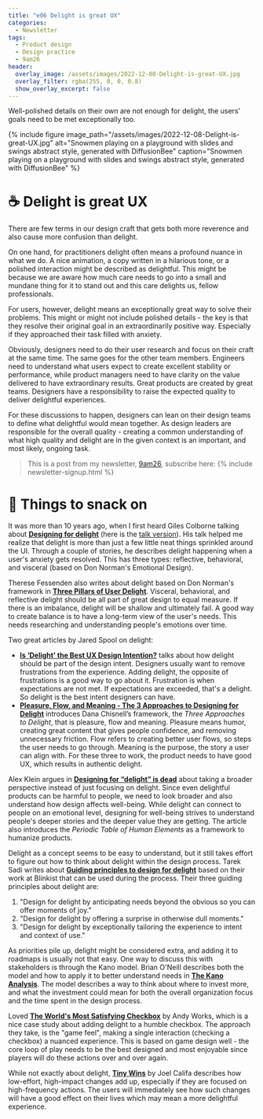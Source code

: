 ```yaml
---
title: "e06 Delight is great UX"
categories:
  - Newsletter
tags:
  - Product design
  - Design practice
  - 9am26
header:
  overlay_image: /assets/images/2022-12-08-Delight-is-great-UX.jpg
  overlay_filter: rgba(255, 0, 0, 0.8)
  show_overlay_excerpt: false
---
```

Well-polished details on their own are not enough for delight, the users' goals need to be met exceptionally too.

{% include figure image_path="/assets/images/2022-12-08-Delight-is-great-UX.jpg" alt="Snowmen playing on a playground with slides and swings abstract style, generated with DiffusionBee" caption="Snowmen playing on a playground with slides and swings abstract style, generated with DiffusionBee" %}

# ☕ Delight is great UX

There are few terms in our design craft that gets both more reverence and also cause more confusion than delight.

On one hand, for practitioners delight often means a profound nuance in what we do. A nice animation, a copy written in a hilarious tone, or a polished interaction might be described as delightful. This might be because we are aware how much care needs to go into a small and mundane thing for it to stand out and this care delights us, fellow professionals.

For users, however, delight means an exceptionally great way to solve their problems. This might or might not include polished details - the key is that they resolve their original goal in an extraordinarily positive way. Especially if they approached their task filled with anxiety.

Obviously, designers need to do their user research and focus on their craft at the same time. The same goes for the other team members. Engineers need to understand what users expect to create excellent stability or performance, while product managers need to have clarity on the value delivered to have extraordinary results. Great products are created by great teams. Designers have a responsibility to raise the expected quality to deliver delightful experiences.

For these discussions to happen, designers can lean on their design teams to define what delightful would mean together. As design leaders are responsible for the overall quality - creating a common understanding of what high quality and delight are in the given context is an important, and most likely, ongoing task.

> This is a post from my newsletter, [9am26](https://polgarp.com/categories/newsletter/), subscribe here:
> {% include newsletter-signup.html %}

# 🍪 Things to snack on

It was more than 10 years ago, when I first heard Giles Colborne talking about **[Designing for delight](https://www.cxpartners.co.uk/our-thinking/designing_for_delight)** (here is the [talk version](https://www.youtube.com/watch?v=kInJRMr1OW4)). His talk helped me realize that delight is more than just a few little neat things sprinkled around the UI. Through a couple of stories, he describes delight happening when a user's anxiety gets resolved. This has three types: reflective, behavioral, and visceral (based on Don Norman's Emotional Design).   

Therese Fessenden also writes about delight based on Don Norman's framework in **[Three Pillars of User Delight](https://www.nngroup.com/articles/pillars-user-delight/)**. Visceral, behavioral, and reflective delight should be all part of great design to equal measure. If there is an imbalance, delight will be shallow and ultimately fail. A good way to create balance is to have a long-term view of the user's needs. This needs researching and understanding people's emotions over time.

Two great articles by Jared Spool on delight:
- **[Is ‘Delight’ the Best UX Design Intention?](https://jmspool.medium.com/is-delight-the-best-ux-design-intention-331053fca4b1)** talks about how delight should be part of the design intent. Designers usually want to remove frustrations from the experience. Adding delight, the opposite of frustrations is a good way to go about it. Frustration is when expectations are not met. If expectations are exceeded, that's a delight. So delight is the best intent designers can have.
- **[Pleasure, Flow, and Meaning - The 3 Approaches to Designing for Delight](https://articles.uie.com/pleasure_flow_and_meaning/)** introduces Dana Chisnell’s framework, the *Three Approaches to Delight*, that is pleasure, flow and meaning. Pleasure means humor, creating great content that gives people confidence, and removing unnecessary friction. Flow refers to creating better user flows, so steps the user needs to go through. Meaning is the purpose, the story a user can align with. For these three to work, the product needs to have good UX, which results in authentic delight.

Alex Klein argues in **[Designing for “delight” is dead](https://uxdesign.cc/designing-for-delight-is-dead-677bca6aebd1)** about taking a broader perspective instead of just focusing on delight. Since even delightful products can be harmful to people, we need to look broader and also understand how design affects well-being. While delight can connect to people on an emotional level, designing for well-being strives to understand people's deeper stories and the deeper value they are getting. The article also introduces the *Periodic Table of Human Elements* as a framework to humanize products.

Delight as a concept seems to be easy to understand, but it still takes effort to figure out how to think about delight within the design process. Tarek Sadi writes about **[Guiding principles to design for delight](https://uxplanet.org/guiding-principles-to-design-for-delight-a1d04a809fd9)** based on their work at Blinkist that can be used during the process. Their three guiding principles about delight are:
1. "Design for delight by anticipating needs beyond the obvious so you can offer moments of joy."
2. "Design for delight by offering a surprise in otherwise dull moments."
3. "Design for delight by exceptionally tailoring the experience to intent and context of use."

As priorities pile up, delight might be considered extra, and adding it to roadmaps is usually not that easy. One way to discuss this with stakeholders is through the Kano model. Brian O'Neill describes both the model and how to apply it to better understand needs in **[The Kano Analysis](https://medium.muz.li/the-kano-analysis-c16e7d681158)**. The model describes a way to think about where to invest more, and what the investment could mean for both the overall organization focus and the time spent in the design process.

Loved **[The World's Most Satisfying Checkbox](https://www.andy.works/words/the-most-satisfying-checkbox)** by Andy Works, which is a nice case study about adding delight to a humble checkbox. The approach they take, is the "game feel", making a single interaction (checking a checkbox) a nuanced experience. This is based on game design well - the core loop of play needs to be the best designed and most enjoyable since players will do these actions over and over again.

While not exactly about delight, **[Tiny Wins](https://joelcalifa.com/blog/tiny-wins/)** by Joel Califa describes how low-effort, high-impact changes add up, especially if they are focused on high-frequency actions. The users will immediately see how such changes will have a good effect on their lives which may mean a more delightful experience.
